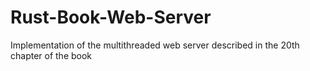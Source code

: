 # Rust-Book-Web-Server
Implementation of the multithreaded web server described in the 20th chapter of the book
